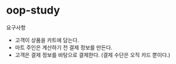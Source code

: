 # oop-study

요구사항 
- 고객이 상품을 카트에 담는다.
- 마트 주인은 계산하기 전 결제 정보를 만든다. 
- 고객은 결제 정보를 바탕으로 결제한다. (결제 수단은 오직 카드 뿐이다.)